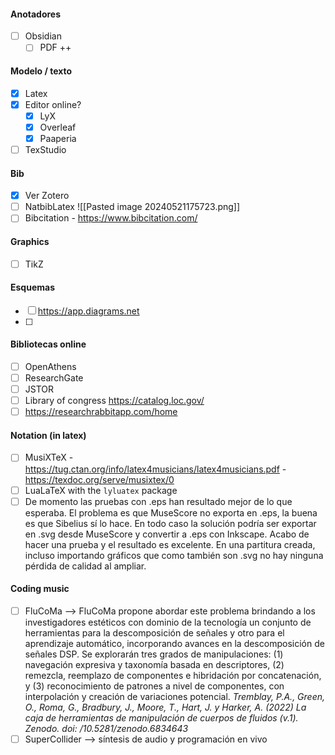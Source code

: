 #### Anotadores
- [ ] Obsidian
	- [ ] PDF ++
#### Modelo / texto
- [x] Latex
- [x] Editor online?
	- [x] LyX
	- [x] Overleaf
	- [x] Paaperia
- [ ] TexStudio
#### Bib
- [x] Ver Zotero
- [ ] NatbibLatex
![[Pasted image 20240521175723.png]]
- [ ] Bibcitation - https://www.bibcitation.com/

#### Graphics
 - [ ] TikZ

#### Esquemas
- [ ] https://app.diagrams.net
- [ ] 

#### Bibliotecas online
- [ ] OpenAthens
- [ ] ResearchGate
- [ ] JSTOR
- [ ] Library of congress https://catalog.loc.gov/
- [ ] https://researchrabbitapp.com/home

#### Notation (in latex)
- [ ] MusiXTeX - https://tug.ctan.org/info/latex4musicians/latex4musicians.pdf - https://texdoc.org/serve/musixtex/0
- [ ] LuaLaTeX with the `lyluatex` package
- [ ] De momento las pruebas con .eps han resultado mejor de lo que esperaba. El problema es que MuseScore no exporta en .eps, la buena es que Sibelius sí lo hace. En todo caso la solución podría ser exportar en .svg desde MuseScore y convertir a .eps con Inkscape. Acabo de hacer una prueba y el resultado es excelente. En una partitura creada, incluso importando gráficos que como también son .svg no hay ninguna pérdida de calidad al ampliar.

#### Coding music
- [ ] FluCoMa --> FluCoMa propone abordar este problema brindando a los investigadores estéticos con dominio de la tecnología un conjunto de herramientas para la descomposición de señales y otro para el aprendizaje automático, incorporando avances en la descomposición de señales DSP. Se explorarán tres grados de manipulaciones: (1) navegación expresiva y taxonomía basada en descriptores, (2) remezcla, reemplazo de componentes e hibridación por concatenación, y (3) reconocimiento de patrones a nivel de componentes, con interpolación y creación de variaciones potencial. 
*Tremblay, P.A., Green, O., Roma, G., Bradbury, J., Moore, T., Hart, J. y Harker, A. (2022) La caja de herramientas de manipulación de cuerpos de fluidos (v.1). Zenodo. doi: /10.5281/zenodo.6834643*
- [ ] SuperCollider --> síntesis de audio y programación en vivo
